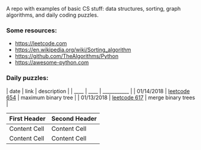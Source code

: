 A repo with examples of basic CS stuff: data structures, sorting, graph algorithms, and daily coding puzzles.  

### Some resources:

- https://leetcode.com
- https://en.wikipedia.org/wiki/Sorting_algorithm
- https://github.com/TheAlgorithms/Python
- https://awesome-python.com

### Daily puzzles:

| date | link | description |
| ____ | ____ | ___________ |
| 01/14/2018 | [leetcode 654](https://leetcode.com/problems/maximum-binary-tree/description/) | maximum binary tree |
| 01/13/2018 | [leetcode 617](https://leetcode.com/problems/merge-two-binary-trees/) | merge binary trees |

| First Header  | Second Header |
| ------------- | ------------- |
| Content Cell  | Content Cell  |
| Content Cell  | Content Cell  |